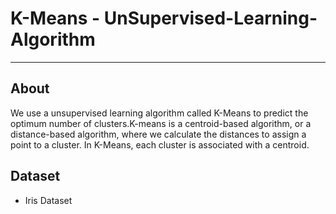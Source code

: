# K-Means - UnSupervised-Learning-Algorithm
---

## About
We use a unsupervised learning algorithm called K-Means to predict the optimum number of clusters.K-means is a centroid-based algorithm, or a distance-based algorithm, where we calculate the distances to assign a point to a cluster. In K-Means, each cluster is associated with a centroid.

## Dataset 
- Iris Dataset
